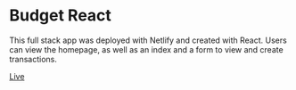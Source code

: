 # Budget React

This full stack app was deployed with Netlify and created with React. Users can view the homepage, as well as an index and a form to view and create transactions.

[Live](https://kind-wozniak-22a330.netlify.app)
